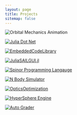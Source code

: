 ```yaml
---
layout: page
title: Projects
sitemap: false
---
```


![Orbital Mechanics Animation](assets/gifs/Trajectory.gif)

[![Julia Dot Net](https://github-readme-stats.vercel.app/api/pin/?username=HyperSphereStudio&repo=JdotNET&show_owner=true)](https://github.com/HyperSphereStudio/JdotNET)

[![EmbeddedCodeLibrary](https://github-readme-stats.vercel.app/api/pin/?username=HyperSphereStudio&repo=EmbeddedCodeLibrary&show_owner=true)](https://github.com/HyperSphereStudio/EmbeddedCodeLibrary)

[![JuliaSAILGUI.jl](https://github-readme-stats.vercel.app/api/pin/?username=HyperSphereStudio&repo=JuliaSAILGUI.jl&show_owner=true)](https://github.com/HyperSphereStudio/JuliaSAILGUI.jl)

[![Spinor Programming Langauge](https://github-readme-stats.vercel.app/api/pin/?username=HyperSphereStudio&repo=Spinor&show_owner=true)](https://github.com/HyperSphereStudio/Spinor)

[![N Body Simulator](https://github-readme-stats.vercel.app/api/pin/?username=HyperSphereStudio&repo=N-Body-Simulator&show_owner=true)](https://github.com/HyperSphereStudio/N-Body-Simulator)

[![OpticsOptimization](https://github-readme-stats.vercel.app/api/pin/?username=HyperSphereStudio&repo=OpticsOptimization&show_owner=true)](https://github.com/HyperSphereStudio/OpticsOptimization)

[![HyperSphere Engine](https://github-readme-stats.vercel.app/api/pin/?username=HyperSphereStudio&repo=HyperSphereEngine&show_owner=true)](https://github.com/HyperSphereStudio/HyperSphereEngine)

[![Auto Grader](https://github-readme-stats.vercel.app/api/pin/?username=HyperSphereStudio&repo=AutoGrader&show_owner=true)](https://github.com/HyperSphereStudio/AutoGrader)
